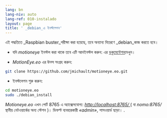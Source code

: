 ```yaml
---
lang: bn
lang-niv: auto
lang-ref: 010-instalado
layout: page
title: ' _debian_এ ইনস্টলেশন'
---
```


এই পদ্ধতিতে _Raspbian buster_পরীক্ষা করা হয়েছে, তবে অন্যান্য বিতরণে _debian_কাজ করতে হবে।

* যদি _motioneye_ ইনস্টল করা থাকে তবে এটি আনইনস্টল করুন: এর [ডকুমেন্টেশন](https://github.com/ccrisan/motioneye/wiki)দেখুন।  


*  _MotionEye.eo_ এর উত্স সংগ্রহ করুন:



```bash
git clone https://github.com/jmichault/motioneye.eo.git
```

* ইনস্টলেশন শুরু করুন:



```bash
cd motioneye.eo
sudo ./debian_install
```

_Motioneye.eo_  এখন পোর্ট 8765 এ অ্যাক্সেসযোগ্য:  [  _http://localhost:8765/_  ](http://localhost:8765/)  (  বা _nomo:8765/_  স্থানীয় নেটওয়ার্কের অন্য স্টেশন )। ডিফল্ট ব্যবহারকারী  _«admin»_, পাসওয়ার্ড ছাড়া। .

